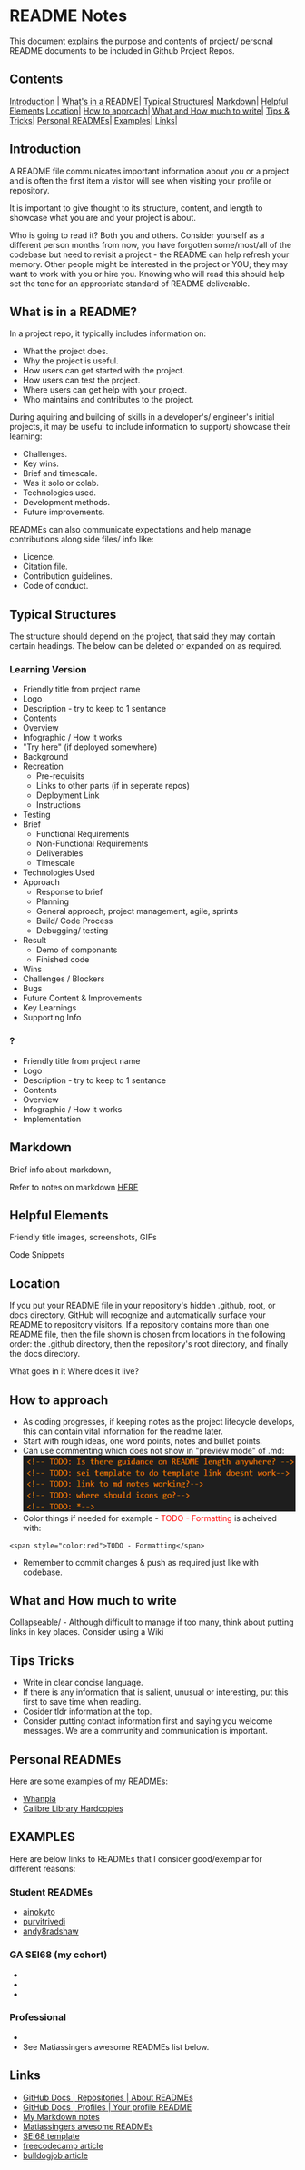 # README Notes
<!-- TODO: Is there guidance on README length anywhere? -->
<!-- TODO: sei template to do template link doesnt work-->
<!-- TODO: link to md notes working?-->
<!-- TODO: where should icons go?-->
<!-- TODO: *-->
<!-- TODO: *-->
<!-- TODO: *-->
<!-- TODO: *-->
<!-- TODO: *-->
<!-- TODO: Spellcheck-->
This document explains the purpose and contents of project/ personal README documents to be included in Github Project Repos.

## Contents
[Introduction](#introduction) |
[What's in a README](#what-is-in-a-readme)|
[Typical Structures](#typical-structures)|
[Markdown](#markdown)|
[Helpful Elements](#helpful-elements)
[Location](#location)|
[How to approach](#how-to-approach)|
[What and How much to write](#what-and-how-much-to-write)|
[Tips & Tricks](#tips-tricks)|
[Personal READMEs](#personal-readmes)|
[Examples](#examples)|
[Links](#links)|

## Introduction
A README file communicates important information about you or a project and is often the first item a visitor will see when visiting your profile or repository. 

It is important to give thought to its structure, content, and length to showcase what you are and your project is about.

Who is going to read it? Both you and others. Consider yourself as a different person months from now, you have forgotten some/most/all of the codebase but need to revisit a project - the README can help refresh your memory. Other people might be interested in the project or YOU; they may want to work with you or hire you. Knowing who will read this should help set the tone for an appropriate standard of README deliverable.

## What is in a README?
In a project repo, it typically includes information on:

- What the project does.
- Why the project is useful.
- How users can get started with the project.
- How users can test the project.
- Where users can get help with your project.
- Who maintains and contributes to the project.

During aquiring and building of skills in a developer's/ engineer's initial projects, it may be useful to include information to support/ showcase their learning:
- Challenges.
- Key wins.
- Brief and timescale.
- Was it solo or colab.
- Technologies used.
- Development methods.
- Future improvements.

READMEs can also communicate expectations and help manage contributions along side files/ info like:
- Licence.
- Citation file.
- Contribution guidelines.
- Code of conduct.

## Typical Structures

The structure should depend on the project, that said they may contain certain headings. The below can be deleted or expanded on as required.

### Learning Version
- Friendly title from project name
- Logo
- Description - try to keep to 1 sentance
- Contents
- Overview
- Infographic / How it works
- "Try here" (if deployed somewhere)
- Background
- Recreation
    - Pre-requisits
    - Links to other parts (if in seperate repos)
    - Deployment Link
    - Instructions
- Testing
- Brief
    - Functional Requirements
    - Non-Functional Requirements
    - Deliverables
    - Timescale
- Technologies Used
- Approach
  - Response to brief
  - Planning
  - General approach, project management, agile, sprints
  - Build/ Code Process
  - Debugging/ testing
- Result
    - Demo of componants
    - Finished code
- Wins
- Challenges / Blockers
- Bugs
- Future Content & Improvements
- Key Learnings
- Supporting Info

### ?
- Friendly title from project name
- Logo
- Description - try to keep to 1 sentance
- Contents
- Overview
- Infographic / How it works
- Implementation

## Markdown
Brief info about markdown, 

Refer to notes on markdown [HERE](#https://github.com/nedd-ludd/reference-github/blob/main/markdown/markdowns.md)

## Helpful Elements
Friendly title 
images, screenshots, GIFs

Code Snippets

## Location
If you put your README file in your repository's hidden .github, root, or docs directory, GitHub will recognize and automatically surface your README to repository visitors.
If a repository contains more than one README file, then the file shown is chosen from locations in the following order: the .github directory, then the repository's root directory, and finally the docs directory.

What goes in it
Where does it live?

## How to approach
- As coding progresses, if keeping notes as the project lifecycle develops, this can contain vital information for the readme later.
- Start with rough ideas, one word points, notes and bullet points.
- Can use commenting which does not show in "preview mode" of .md:
![alt text](./assets/commenting.png)
- Color things if needed for example - 
<span style="color:red">TODO - Formatting</span>
is acheived with:
```
<span style="color:red">TODO - Formatting</span>
```
- Remember to commit changes & push as required just like with codebase.

## What and How much to write
Collapseable/ - Although difficult to manage if too many, think about putting links in key places.
Consider using a Wiki

## Tips Tricks

- Write in clear concise language.
- If there is any information that is salient, unusual or interesting, put this first to save time when reading.
- Cosider tldr information at the top.
- Consider putting contact information first and saying you welcome messages. We are a community and communication is important.


## Personal READMEs
Here are some examples of my READMEs:

- [Whanpia](#https://github.com/nedd-ludd/whanpia-alerts/blob/main/README.md)
- [Calibre Library Hardcopies](#https://github.com/nedd-ludd/whanpia-alerts/blob/main/README.md)



## EXAMPLES
Here are below links to READMEs that I consider good/exemplar for different reasons:

### Student READMEs
- [ainokyto](#https://github.com/ainokyto/)
- [purvitrivedi](#https://github.com/purvitrivedi)
- [andy8radshaw](#https://github.com/andy8radshaw)

### GA SEI68 (my cohort)
-
-
-

### Professional
- 
- See Matiassingers awesome READMEs list below.

## Links

- [GitHub Docs | Repositories | About READMEs](https://docs.github.com/en/repositories/managing-your-repositorys-settings-and-features/customizing-your-repository/about-readmes)
- [GitHub Docs | Profiles | Your profile README](#https://docs.github.com/en/account-and-profile/setting-up-and-managing-your-github-profile/customizing-your-profile/managing-your-profile-readme)
- [My Markdown notes](#markdown/markdowns.md)
- [Matiassingers awesome READMEs](https://github.com/matiassingers/awesome-readme)
- [SEI68 template](#readmes/sei-template.odt)
- [freecodecamp article](#https://www.freecodecamp.org/news/how-to-write-a-good-readme-file)
- [bulldogjob article](#https://www.freecodecamp.org/news/how-to-write-a-good-readme-file/)